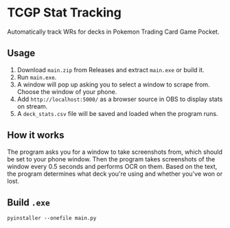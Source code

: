 # TCGP Stat Tracking

Automatically track WRs for decks in Pokemon Trading Card Game Pocket.

## Usage
1. Download `main.zip` from Releases and extract `main.exe` or build it.
2. Run `main.exe`.
3. A window will pop up asking you to select a window to scrape from. Choose the window of your phone.
4. Add `http://localhost:5000/` as a browser source in OBS to display stats on stream.
5. A `deck_stats.csv` file will be saved and loaded when the program runs.

## How it works
The program asks you for a window to take screenshots from, which should be set to your phone window. Then the program takes screenshots of the window every 0.5 seconds and performs OCR on them. Based on the text, the program determines what deck you're using and whether you've won or lost. 

## Build `.exe`
```
pyinstaller --onefile main.py
```